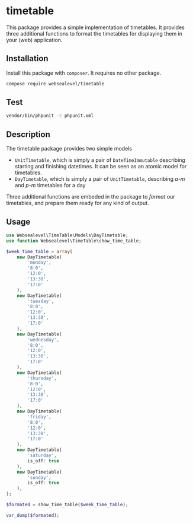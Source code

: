# timetable

This package provides a simple implementation of timetables. It provides three additional functions to format the timetables for displaying them in your (web) application.

## Installation

Install this package with `composer`. It requires no other package.

~~~bash
compose require websealevel/timetable
~~~

## Test

~~~bash
vendor/bin/phpunit -c phpunit.xml
~~~

## Description

The timetable package provides two simple models

- `UnitTimetable`, which is simply a pair of `DateTimeImmutable` describing starting and finishing datetimes. It can be seen as an atomic model for timetables.
- `DayTimetable`, which is simply a pair of `UnitTimetable`, describing *a-m* and *p-m* timetables for a day

Three additional functions are embeded in the package to *format* our timetables, and prepare them ready for any kind of output.

## Usage

~~~php
use Websealevel\TimeTable\Models\DayTimetable;
use function Websealevel\TimeTable\show_time_table;

$week_time_table = array(
	new DayTimetable(
		'monday',
		'8:0',
		'12:0',
		'13:30',
		'17:0'
	),
	new DayTimetable(
		'tuesday',
		'8:0',
		'12:0',
		'13:30',
		'17:0'
	),
	new DayTimetable(
		'wednesday',
		'8:0',
		'12:0',
		'13:30',
		'17:0'
	),
	new DayTimetable(
		'thursday',
		'8:0',
		'12:0',
		'13:30',
		'17:0'
	),
	new DayTimetable(
		'friday',
		'8:0',
		'12:0',
		'13:30',
		'17:0'
	),
	new DayTimetable(
		'saturday',
		is_off: true
	),
	new DayTimetable(
		'sunday',
		is_off: true
	),
);

$formated = show_time_table($week_time_table);

var_dump($formated);
~~~



